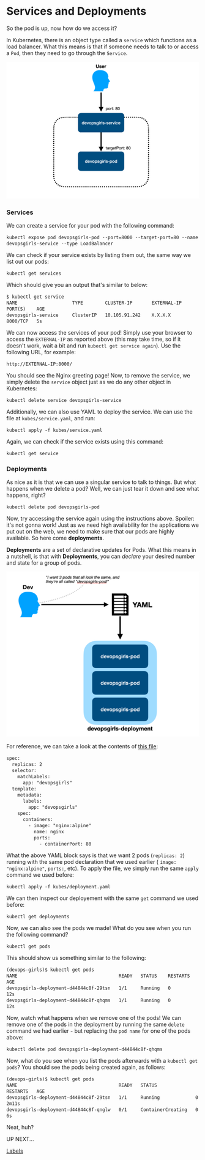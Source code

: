# Services and Deployments

So the pod is up, now how do we access it?

In Kubernetes, there is an object type called a `service` which functions as a load balancer. What this means is that if someone needs to talk to or access a `Pod`, then they need to go through the `Service`.

![Kubes](/images/12-services.png)

### Services

We can create a service for your pod with the following command:

```
kubectl expose pod devopsgirls-pod --port=8000 --target-port=80 --name devopsgirls-service --type LoadBalancer
```

We can check if your service exists by listing them out, the same way we list out our pods:

```
kubectl get services
```

Which should give you an output that's similar to below:

```
$ kubectl get service
NAME                    TYPE        CLUSTER-IP       EXTERNAL-IP   PORT(S)    AGE
devopsgirls-service     ClusterIP   10.105.91.242    X.X.X.X        8000/TCP   5s
```

We can now access the services of your pod! Simply use your browser to access the `EXTERNAL-IP` as reported above (this may take time, so if it doesn't work, wait a bit and run `kubectl get service again`). Use the following URL, for example:

```
http://EXTERNAL-IP:8000/
```

You should see the Nginx greeting page! Now, to remove the service, we simply delete the `service` object just as we do any other object in Kubernetes:

```
kubectl delete service devopsgirls-service
```

Additionally, we can also use YAML to deploy the service. We can use the file at `kubes/service.yaml`, and run:

```
kubectl apply -f kubes/service.yaml
```

Again, we can check if the service exists using this command:

```
kubectl get service
```

### Deployments

As nice as it is that we can use a singular service to talk to things. But what happens when we delete a pod? Well, we can just tear it down and see what happens, right?

```
kubectl delete pod devopsgirls-pod
```

Now, try accessing the service again using the instructions above. Spoiler: it's not gonna work! Just as we need high availability for the applications we put out on the web, we need to make sure that our pods are highly available. So here come **deployments**.

**Deployments** are a set of declarative updates for Pods. What this means in a nutshell, is that with **Deployments**, you can *declare* your desired number and state for a group of pods. 

![Kubes](/images/12-deployments.png)


For reference, we can take a look at the contents of [this file](https://github.com/DevOps-Girls/from-docker-to-kubernetes/blob/master/kubes/deployment.yaml):

```
spec:
  replicas: 2
  selector:
    matchLabels:
      app: "devopsgirls"
  template:
    metadata:
      labels:
        app: "devopsgirls"
    spec:
      containers:
        - image: "nginx:alpine"
          name: nginx
          ports:
            - containerPort: 80
```

What the above YAML block says is that we want 2 pods (`replicas: 2`) running with the same pod declaration that we used earlier ( `image: "nginx:alpine"`, `ports:`, etc). To apply the file, we simply run the same `apply` command we used before:

```
kubectl apply -f kubes/deployment.yaml
```

We can then inspect our deployement with the same `get` command we used before:

```
kubectl get deployments
```

Now, we can also see the pods we made! What do you see when you run the following command?

```
kubectl get pods
```

This should show us something similar to the following:

```
(devops-girls)$ kubectl get pods
NAME                                     READY   STATUS    RESTARTS   AGE
devopsgirls-deployment-d44844c8f-29tsn   1/1     Running   0          12s
devopsgirls-deployment-d44844c8f-qhqms   1/1     Running   0          12s
```

Now, watch what happens when we remove one of the pods! We can remove one of the pods in the deployment by running the same `delete` command we had earlier - but replacing the `pod name` for one of the pods above:

```
kubectl delete pod devopsgirls-deployment-d44844c8f-qhqms
```

Now, what do you see when you list the pods afterwards with a `kubectl get pods`? You should see the pods being created again, as follows:

```
(devops-girls)$ kubectl get pods
NAME                                     READY   STATUS              RESTARTS   AGE
devopsgirls-deployment-d44844c8f-29tsn   1/1     Running             0          2m11s
devopsgirls-deployment-d44844c8f-qnglw   0/1     ContainerCreating   0          6s
```

Neat, huh?

UP NEXT...

[Labels](7-Labels.md)
